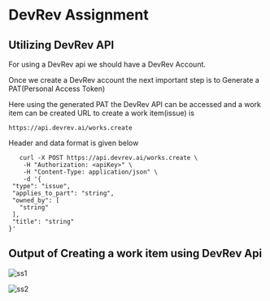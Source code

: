 
# DevRev Assignment



## Utilizing DevRev API
For using a DevRev api we should have a DevRev Account.

Once we create a DevRev account the next important step is to Generate a PAT(Personal Access Token) 

Here using the generated PAT the DevRev API can be accessed and a work item can be created
URL to create a work item(issue) is

    https://api.devrev.ai/works.create

 Header and data format is given below

       curl -X POST https://api.devrev.ai/works.create \
        -H "Authorization: <apiKey>" \
        -H "Content-Type: application/json" \
        -d '{
     "type": "issue",
     "applies_to_part": "string",
     "owned_by": [
       "string"
     ],
     "title": "string"
    }'

## Output of Creating a work item using DevRev Api
![ss1](https://github.com/Chikku-bhat/Dev_rev/assets/73264973/a9e015df-fe5f-40a9-b6d0-72844e988599)

![ss2](https://github.com/Chikku-bhat/Dev_rev/assets/73264973/47f36294-b07e-46ef-8c7b-e45810e26937)
